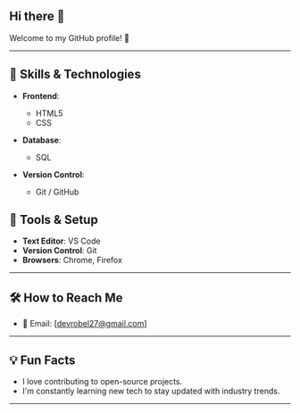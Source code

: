 ## Hi there 👋

Welcome to my GitHub profile! 🚀

---

## 🌱 Skills & Technologies

- **Frontend**:
  - HTML5
  - CSS

- **Database**:
  - SQL
 
- **Version Control**:
  - Git / GitHub

## 🔧 Tools & Setup

- **Text Editor**: VS Code
- **Version Control**: Git
- **Browsers**: Chrome, Firefox

---

## 🛠️ How to Reach Me

- 📧 Email: [devrobel27@gmail.com]

---

## 💡 Fun Facts

- I love contributing to open-source projects.
- I'm constantly learning new tech to stay updated with industry trends.

---

